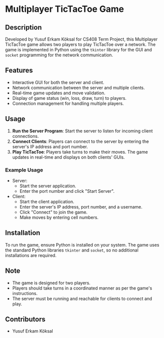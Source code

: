 # Multiplayer TicTacToe Game

## Description
Developed by Yusuf Erkam Köksal for CS408 Term Project, this Multiplayer TicTacToe game allows two players to play TicTacToe over a network. The game is implemented in Python using the `tkinter` library for the GUI and `socket` programming for the network communication. 

## Features
- Interactive GUI for both the server and client.
- Network communication between the server and multiple clients.
- Real-time game updates and move validation.
- Display of game status (win, loss, draw, turn) to players.
- Connection management for handling multiple players.

## Usage
1. **Run the Server Program**: Start the server to listen for incoming client connections.
2. **Connect Clients**: Players can connect to the server by entering the server's IP address and port number.
3. **Play TicTacToe**: Players take turns to make their moves. The game updates in real-time and displays on both clients' GUIs.

### Example Usage
- Server:
    - Start the server application.
    - Enter the port number and click "Start Server".
- Client:
    - Start the client application.
    - Enter the server's IP address, port number, and a username.
    - Click "Connect" to join the game.
    - Make moves by entering cell numbers.

## Installation
To run the game, ensure Python is installed on your system. The game uses the standard Python libraries `tkinter` and `socket`, so no additional installations are required.

## Note
- The game is designed for two players.
- Players should take turns in a coordinated manner as per the game's instructions.
- The server must be running and reachable for clients to connect and play.

## Contributors
- Yusuf Erkam Köksal
